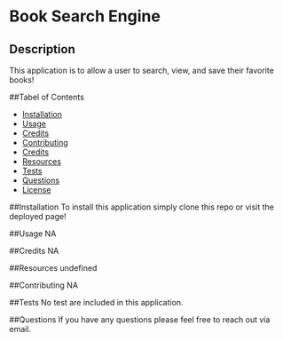 # Book Search Engine

## Description
This application is to allow a user to search, view, and save their favorite books!

##Tabel of Contents
- [Installation](#installation)
- [Usage](#usage)
- [Credits](#credits)
- [Contributing](#contributing)
- [Credits](#credits)
- [Resources](#resources)
- [Tests](#tests)
- [Questions](#questions)
- [License](#license)

##Installation
To install this application simply clone this repo or visit the deployed page!

##Usage
NA

##Credits
NA

##Resources
undefined

##Contributing
NA

##Tests
No test are included in this application.

##Questions
If you have any questions please feel free to reach out via email.


